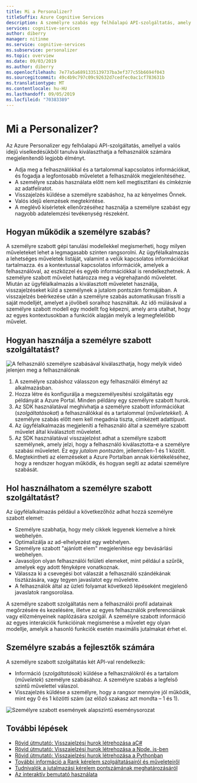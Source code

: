 ```yaml
---
title: Mi a Personalizer?
titleSuffix: Azure Cognitive Services
description: A személyre szabás egy felhőalapú API-szolgáltatás, amely lehetővé teszi a felhasználók számára a legjobb felhasználói élmény kiválasztását, a valós idejű viselkedésük megismerését.
services: cognitive-services
author: diberry
manager: nitinme
ms.service: cognitive-services
ms.subservice: personalizer
ms.topic: overview
ms.date: 09/03/2019
ms.author: diberry
ms.openlocfilehash: 7e77a5a6891335139737ba3ef377c55b6694f043
ms.sourcegitcommit: 49c4b9c797c09c92632d7cedfec0ac1cf783631b
ms.translationtype: MT
ms.contentlocale: hu-HU
ms.lasthandoff: 09/05/2019
ms.locfileid: "70383389"
---
```

# <a name="what-is-personalizer"></a>Mi a Personalizer?

Az Azure Personalizer egy felhőalapú API-szolgáltatás, amellyel a valós idejű viselkedésükből tanulva kiválaszthatja a felhasználók számára megjelenítendő legjobb élményt.

* Adja meg a felhasználókkal és a tartalommal kapcsolatos információkat, és fogadja a legfontosabb műveletet a felhasználók megjelenítéséhez. 
* A személyre szabás használata előtt nem kell megtisztítani és címkéznie az adatfeliratot.
* Visszajelzés küldése a személyre szabáshoz, ha az kényelmes Önnek. 
* Valós idejű elemzések megtekintése. 
* A meglévő kísérletek ellenőrzéséhez használja a személyre szabást egy nagyobb adatelemzési tevékenység részeként.

## <a name="how-does-personalizer-work"></a>Hogyan működik a személyre szabás?

A személyre szabott gépi tanulási modellekkel megismerheti, hogy milyen műveleteket lehet a legmagasabb szinten rangsorolni. Az ügyfélalkalmazás a lehetséges műveletek listáját, valamint a velük kapcsolatos információkat tartalmazza. és a kontextussal kapcsolatos információk, amelyek a felhasználóval, az eszközzel és egyéb információkkal is rendelkezhetnek. A személyre szabott művelet határozza meg a végrehajtandó műveletet. Miután az ügyfélalkalmazás a kiválasztott műveletet használja, visszajelzéseket küld a személynek a jutalom pontszám formájában. A visszajelzés beérkezése után a személyre szabás automatikusan frissíti a saját modelljét, amelyet a jövőbeli soraihoz használtak. Az idő múlásával a személyre szabott modell egy modellt fog képezni, amely arra utalhat, hogy az egyes kontextusokban a funkciók alapján melyik a legmegfelelőbb művelet.

## <a name="how-do-i-use-the-personalizer"></a>Hogyan használja a személyre szabott szolgáltatást?

![A felhasználó személyre szabásával kiválaszthatja, hogy melyik videó jelenjen meg a felhasználónak](media/what-is-personalizer/personalizer-example-highlevel.png)

1. A személyre szabáshoz válasszon egy felhasználói élményt az alkalmazásban.
1. Hozza létre és konfigurálja a megszemélyesítési szolgáltatás egy példányát a Azure Portal. Minden példány egy személyre szabott hurok.
1. Az SDK használatával meghívhatja a személyre szabott információkat (_szolgáltatásokat_) a felhasználókkal és a tartalommal (_műveletekkel_). A személyre szabás előtt nem kell megadnia tiszta, címkézett adattípust. 
1. Az ügyfélalkalmazás megjeleníti a felhasználó által a személyre szabott művelet által kiválasztott műveletet.
1. Az SDK használatával visszajelzést adhat a személyre szabott személynek, amely jelzi, hogy a felhasználó kiválasztotta-e a személyre szabási műveletet. Ez egy _jutalom pontszám_, jellemzően-1 és 1 között.
1. Megtekintheti az elemzéseket a Azure Portalban annak kiértékeléséhez, hogy a rendszer hogyan működik, és hogyan segíti az adatai személyre szabását.

## <a name="where-can-i-use-personalizer"></a>Hol használhatom a személyre szabott szolgáltatást?

Az ügyfélalkalmazás például a következőhöz adhat hozzá személyre szabott elemet:

* Személyre szabhatja, hogy mely cikkek legyenek kiemelve a hírek webhelyén.    
* Optimalizálja az ad-elhelyezést egy webhelyen.
* Személyre szabott "ajánlott elem" megjelenítése egy bevásárlási webhelyen.
* Javasoljon olyan felhasználói felületi elemeket, mint például a szűrők, amelyek egy adott fényképre vonatkoznak.
* Válassza ki a csevegési bot válaszát a felhasználó szándékának tisztázására, vagy tegyen javaslatot egy műveletre.
* A felhasználók által az üzleti folyamat következő lépéseként megjelenő javaslatok rangsorolása.

A személyre szabott szolgáltatás nem a felhasználói profil adatainak megőrzésére és kezelésére, illetve az egyes felhasználók preferenciáinak vagy előzményeinek naplózására szolgál. A személyre szabott információ az egyes interakciók funkcióinak megismerése a művelet egy olyan modellje, amelyik a hasonló funkciók esetén maximális jutalmakat érhet el. 

## <a name="personalization-for-developers"></a>Személyre szabás a fejlesztők számára

A személyre szabott szolgáltatás két API-val rendelkezik:

* Információ (_szolgáltatások_) küldése a felhasználókról és a tartalom (_műveletek_) személyre szabásához. A személyre szabás a legfelső szintű művelettel válaszol.
* Visszajelzés küldése a személyre, hogy a rangsor mennyire jól működik, mint egy 0 és 1 közötti szám (az előző szakasz azt mondta – 1 és 1). 

![Személyre szabott események alapszintű eseménysorozat](media/what-is-personalizer/personalization-intro.png)

## <a name="next-steps"></a>További lépések

* [Rövid útmutató: Visszajelzési hurok létrehozása aC#](csharp-quickstart-commandline-feedback-loop.md)
* [Rövid útmutató: Visszajelzési hurok létrehozása a Node. js-ben](quickstart-command-line-feedback-loop-nodejs-sdk.md)
* [Rövid útmutató: Visszajelzési hurok létrehozása a Pythonban](python-quickstart-commandline-feedback-loop.md)
* [További információ a Rank kérelem szolgáltatásairól és műveleteiről](concepts-features.md)
* [Tudnivalók a jutalmazási kérelem pontszámának meghatározásáról](concept-rewards.md)
* [Az interaktív bemutató használata](https://personalizationdemo.azurewebsites.net/)
